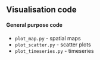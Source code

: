 ## Visualisation code

#### General purpose code

* `plot_map.py` - spatial maps
* `plot_scatter.py` - scatter plots 
* `plot_timeseries.py` - timeseries 
